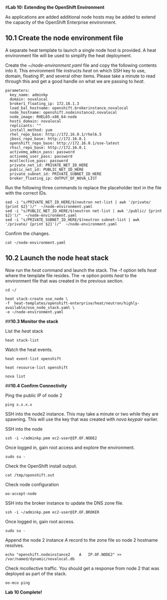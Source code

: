 #**Lab 10: Extending the OpenShift Environment**

As applications are added additional node hosts may be added to extend the capacity of the OpenShift Enterprise environment.

## 10.1 Create the node environment file
A separate heat template to launch a single node host is provided. A heat environment file will be used to simplify the heat deployment.

Create the _~/node-environment.yaml_ file and copy the following contents into it. This environment file instructs *heat* on which SSH key to use, domain, floating IP, and several other items.  Please take a minute to read through this and get a good handle on what we are passing to *heat*.

    parameters:
      key_name: adminkp
      domain: novalocal
      broker1_floating_ip: 172.16.1.3
      load_bal_hostname: openshift.brokerinstance.novalocal
      node_hostname: openshift.nodeinstance2.novalocal
      node_image: RHEL65-x86_64-node
      hosts_domain: novalocal
      replicants: ""
      install_method: yum
      rhel_repo_base: http://172.16.0.1/rhel6.5
      jboss_repo_base: http://172.16.0.1
      openshift_repo_base: http://172.16.0.1/ose-latest
      rhscl_repo_base: http://172.16.0.1
      activemq_admin_pass: password
      activemq_user_pass: password
      mcollective_pass: password
      private_net_id: PRIVATE_NET_ID_HERE
      public_net_id: PUBLIC_NET_ID_HERE
      private_subnet_id: PRIVATE_SUBNET_ID_HERE
      broker_floating_ip: OUTPUT_OF_NOVA_LIST

Run the following three commands to replace the placeholder text in the file with the correct IDs.

    sed -i "s/PRIVATE_NET_ID_HERE/$(neutron net-list | awk '/private/ {print $2}')/"  ~/node-environment.yaml
    sed -i "s/PUBLIC_NET_ID_HERE/$(neutron net-list | awk '/public/ {print $2}')/"  ~/node-environment.yaml
    sed -i "s/PRIVATE_SUBNET_ID_HERE/$(neutron subnet-list | awk '/private/ {print $2}')/"  ~/node-environment.yaml
    
Confirm the changes.

    cat ~/node-environment.yaml

## 10.2 Launch the node heat stack
Now run the _heat_ command and launch the stack. The -f option tells _heat_ where the template file resides. The -e option points _heat_ to the environment file that was created in the previous section.

    cd ~/

    heat stack-create ose_node \
    -f  heat-templates/openshift-enterprise/heat/neutron/highly-available/ose_node_stack.yaml \
    -e ~/node-environment.yaml


##**10.3 Monitor the stack**

List the *heat* stack

    heat stack-list

Watch the heat events.

    heat event-list openshift

    heat resource-list openshift

    nova list

##**10.4 Confirm Connectivity**

Ping the public IP of node 2

    ping x.x.x.x 

SSH into the node2 instance.  This may take a minute or two while they are spawning.  This will use the key that was created with *nova keypair* earlier.

SSH into the node

    ssh -i ~/adminkp.pem ec2-user@IP.OF.NODE2

Once logged in, gain root access and explore the environment.

    sudo su -

Check the OpenShift install output.

    cat /tmp/openshift.out

Check node configuration

    oo-accept-node

SSH into the broker instance to update the DNS zone file.

    ssh -i ~/adminkp.pem ec2-user@IP.OF.BROKER

Once logged in, gain root access.

    sudo su -

Append the node 2 instance _A_ record to the zone file so node 2 hostname resolves.

    echo "openshift.nodeinstance2    A   IP.OF.NODE2" >> /var/named/dynamic/novalocal.db

Check mcollective traffic.  You should get a response from node 2 that was deployed as part of the stack.

    oo-mco ping

**Lab 10 Complete!**

<!--BREAK-->

